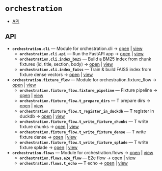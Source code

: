 # `orchestration`

<!-- START doctoc generated TOC please keep comment here to allow auto update -->
<!-- DON'T EDIT THIS SECTION, INSTEAD RE-RUN doctoc TO UPDATE -->

- [API](#api)

<!-- END doctoc generated TOC please keep comment here to allow auto update -->

## API
- **`orchestration.cli`** — Module for orchestration.cli → [open](vscode://file//home/paul/KGForge/src/orchestration/cli.py:1:1) | [view](cli.py#L1)
  - **`orchestration.cli.api`** — Run the FastAPI app → [open](vscode://file//home/paul/KGForge/src/orchestration/cli.py:90:1) | [view](cli.py#L90-L95)
  - **`orchestration.cli.index_bm25`** — Build a BM25 index from chunk fixtures (id, title, section, body) → [open](vscode://file//home/paul/KGForge/src/orchestration/cli.py:16:1) | [view](cli.py#L16-L58)
  - **`orchestration.cli.index_faiss`** — Train & build FAISS index from fixture dense vectors → [open](vscode://file//home/paul/KGForge/src/orchestration/cli.py:61:1) | [view](cli.py#L61-L87)
- **`orchestration.fixture_flow`** — Module for orchestration.fixture_flow → [open](vscode://file//home/paul/KGForge/src/orchestration/fixture_flow.py:1:1) | [view](fixture_flow.py#L1)
  - **`orchestration.fixture_flow.fixture_pipeline`** — Fixture pipeline → [open](vscode://file//home/paul/KGForge/src/orchestration/fixture_flow.py:148:1) | [view](fixture_flow.py#L148-L163)
  - **`orchestration.fixture_flow.t_prepare_dirs`** — T prepare dirs → [open](vscode://file//home/paul/KGForge/src/orchestration/fixture_flow.py:13:1) | [view](fixture_flow.py#L13-L28)
  - **`orchestration.fixture_flow.t_register_in_duckdb`** — T register in duckdb → [open](vscode://file//home/paul/KGForge/src/orchestration/fixture_flow.py:97:1) | [view](fixture_flow.py#L97-L145)
  - **`orchestration.fixture_flow.t_write_fixture_chunks`** — T write fixture chunks → [open](vscode://file//home/paul/KGForge/src/orchestration/fixture_flow.py:31:1) | [view](fixture_flow.py#L31-L56)
  - **`orchestration.fixture_flow.t_write_fixture_dense`** — T write fixture dense → [open](vscode://file//home/paul/KGForge/src/orchestration/fixture_flow.py:59:1) | [view](fixture_flow.py#L59-L74)
  - **`orchestration.fixture_flow.t_write_fixture_splade`** — T write fixture splade → [open](vscode://file//home/paul/KGForge/src/orchestration/fixture_flow.py:77:1) | [view](fixture_flow.py#L77-L94)
- **`orchestration.flows`** — Module for orchestration.flows → [open](vscode://file//home/paul/KGForge/src/orchestration/flows.py:1:1) | [view](flows.py#L1)
  - **`orchestration.flows.e2e_flow`** — E2e flow → [open](vscode://file//home/paul/KGForge/src/orchestration/flows.py:21:1) | [view](flows.py#L21-L39)
  - **`orchestration.flows.t_echo`** — T echo → [open](vscode://file//home/paul/KGForge/src/orchestration/flows.py:8:1) | [view](flows.py#L8-L18)

